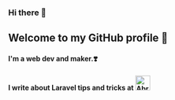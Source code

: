 ### Hi there 👋
## Welcome to my GitHub profile 🌛

#### I'm a web dev and maker.❣️

#### I write about Laravel tips and tricks at [<img src="https://d2fltix0v2e0sb.cloudfront.net/dev-badge.svg" alt="Abrar Ahmad's DEV Profile" height="30" width="30">](https://dev.to/abrardev99)
